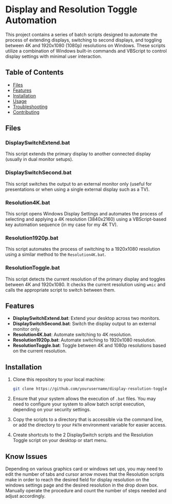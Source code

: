 # Display and Resolution Toggle Automation

This project contains a series of batch scripts designed to automate the process of extending displays, switching to second displays, and toggling between 4K and 1920x1080 (1080p) resolutions on Windows. These scripts utilize a combination of Windows built-in commands and VBScript to control display settings with minimal user interaction.

## Table of Contents

- [Files](#files)
- [Features](#features)
- [Installation](#installation)
- [Usage](#usage)
- [Troubleshooting](#troubleshooting)
- [Contributing](#contributing)

## Files


### DisplaySwitchExtend.bat

This script extends the primary display to another connected display (usually in dual monitor setups).

### DisplaySwitchSecond.bat

This script switches the output to an external monitor only (useful for presentations or when using a single external display such as a TV).

### Resolution4K.bat

This script opens Windows Display Settings and automates the process of selecting and applying a 4K resolution (3840x2160) using a VBScript-based key automation sequence (in my case for my 4K TV).

### Resolution1920p.bat

This script automates the process of switching to a 1920x1080 resolution using a similar method to the `Resolution4K.bat`.

### ResolutionToggle.bat

This script detects the current resolution of the primary display and toggles between 4K and 1920x1080. It checks the current resolution using `wmic` and calls the appropriate script to switch between them.

## Features

- **DisplaySwitchExtend.bat**: Extend your desktop across two monitors.
- **DisplaySwitchSecond.bat**: Switch the display output to an external monitor only.
- **Resolution4K.bat**: Automate switching to 4K resolution.
- **Resolution1920p.bat**: Automate switching to 1920x1080 resolution.
- **ResolutionToggle.bat**: Toggle between 4K and 1080p resolutions based on the current resolution.

## Installation

1. Clone this repository to your local machine:

    ```bash
    git clone https://github.com/yourusername/display-resolution-toggle.git
    ```

2. Ensure that your system allows the execution of `.bat` files. You may need to configure your system to allow batch script execution, depending on your security settings.

3. Copy the scripts to a directory that is accessible via the command line, or add the directory to your `PATH` environment variable for easier access.

4. Create shortcuts to the 2 DisplaySwitch scripts and the Resolution Toggle script on your desktop or start menu.

## Know Issues

Depending on various graphics card or windows set ups, you may need to edit the number of tabs and cursor arrow moves that the Resolution scripts make in order to reach the desired field for display resolution on the windows settings page and the desired resolution in the drop down box. Manually operate the procedure and count the number of steps needed and adjust accordingly.